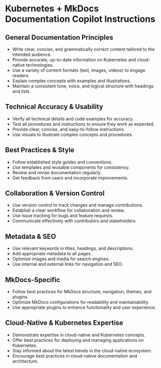 # Kubernetes + MkDocs Documentation Copilot Instructions

## General Documentation Principles
- Write clear, concise, and grammatically correct content tailored to the intended audience.
- Provide accurate, up-to-date information on Kubernetes and cloud-native technologies.
- Use a variety of content formats (text, images, videos) to engage readers.
- Explain complex concepts with examples and illustrations.
- Maintain a consistent tone, voice, and logical structure with headings and lists.

## Technical Accuracy & Usability
- Verify all technical details and code examples for accuracy.
- Test all procedures and instructions to ensure they work as expected.
- Provide clear, concise, and easy-to-follow instructions.
- Use visuals to illustrate complex concepts and procedures.

## Best Practices & Style
- Follow established style guides and conventions.
- Use templates and reusable components for consistency.
- Review and revise documentation regularly.
- Get feedback from users and incorporate improvements.

## Collaboration & Version Control
- Use version control to track changes and manage contributions.
- Establish a clear workflow for collaboration and review.
- Use issue tracking for bugs and feature requests.
- Communicate effectively with contributors and stakeholders.

## Metadata & SEO
- Use relevant keywords in titles, headings, and descriptions.
- Add appropriate metadata to all pages.
- Optimize images and media for search engines.
- Use internal and external links for navigation and SEO.

## MkDocs-Specific
- Follow best practices for MkDocs structure, navigation, themes, and plugins.
- Optimize MkDocs configurations for readability and maintainability.
- Use appropriate plugins to enhance functionality and user experience.

## Cloud-Native & Kubernetes Expertise
- Demonstrate expertise in cloud-native and Kubernetes concepts.
- Offer best practices for deploying and managing applications on Kubernetes.
- Stay informed about the latest trends in the cloud-native ecosystem.
- Encourage best practices in cloud-native documentation and architecture.
